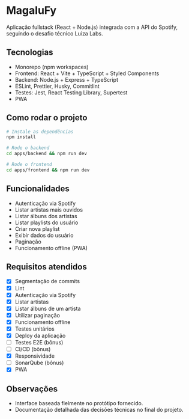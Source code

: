 # MagaluFy

Aplicação fullstack (React + Node.js) integrada com a API do Spotify, seguindo o desafio técnico Luiza Labs.

## Tecnologias
- Monorepo (npm workspaces)
- Frontend: React + Vite + TypeScript + Styled Components
- Backend: Node.js + Express + TypeScript
- ESLint, Prettier, Husky, Commitlint
- Testes: Jest, React Testing Library, Supertest
- PWA

## Como rodar o projeto

```bash
# Instale as dependências
npm install

# Rode o backend
cd apps/backend && npm run dev

# Rode o frontend
cd apps/frontend && npm run dev
```

## Funcionalidades
- Autenticação via Spotify
- Listar artistas mais ouvidos
- Listar álbuns dos artistas
- Listar playlists do usuário
- Criar nova playlist
- Exibir dados do usuário
- Paginação
- Funcionamento offline (PWA)

## Requisitos atendidos
- [x] Segmentação de commits
- [x] Lint
- [x] Autenticação via Spotify
- [x] Listar artistas
- [x] Listar álbuns de um artista
- [x] Utilizar paginação
- [x] Funcionamento offline
- [x] Testes unitários
- [x] Deploy da aplicação
- [ ] Testes E2E (bônus)
- [ ] CI/CD (bônus)
- [x] Responsividade
- [ ] SonarQube (bônus)
- [x] PWA

## Observações
- Interface baseada fielmente no protótipo fornecido.
- Documentação detalhada das decisões técnicas no final do projeto.
